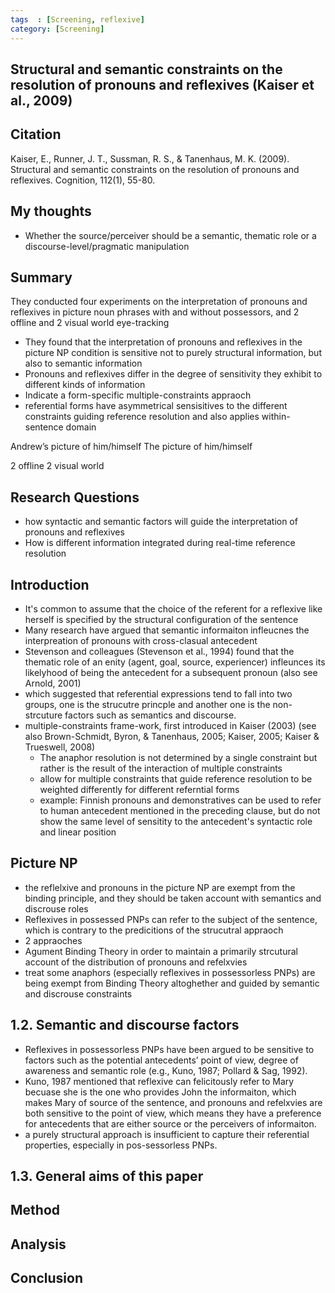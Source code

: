 ```yaml
---
tags  : [Screening, reflexive]
category: [Screening]
---
```

## Structural and semantic constraints on the resolution of pronouns and reflexives (Kaiser et al., 2009)

## Citation 
Kaiser, E., Runner, J. T., Sussman, R. S., & Tanenhaus, M. K. (2009). Structural and semantic constraints on the resolution of pronouns and reflexives. Cognition, 112(1), 55-80.

## My thoughts
- Whether the source/perceiver should be a semantic, thematic role or a discourse-level/pragmatic manipulation
  
## Summary 

They conducted four experiments on the interpretation of pronouns and reflexives in picture noun phrases with and without possessors, and 2 offline and 2 visual world eye-tracking 

- They found that the interpretation of pronouns and reflexives in the picture NP condition is sensitive not to purely structural information, but also to semantic information
- Pronouns and reflexives differ in the degree of sensitivity they exhibit to different kinds of information
- Indicate a form-specific multiple-constraints appraoch
- referential forms have asymmetrical sensisitives to the different constraints guiding reference resolution and also applies within-sentence domain 

Andrew’s picture of him/himself
The picture of him/himself

2 offline
2 visual world

## Research Questions
- how syntactic and semantic factors will guide the interpretation of pronouns and reflexives
- How is different information integrated during real-time reference resolution 

## Introduction 
- It's common to assume that the choice of the referent for a reflexive like herself is specified by the structural configuration of the sentence
- Many research have argued that semantic informaiton infleucnes the interpreation of pronouns with cross-clasual antecedent
- Stevenson and colleagues (Stevenson et al., 1994) found that the thematic role of an enity (agent, goal, source, experiencer) infleunces its likelyhood of being the antecedent for a subsequent pronoun (also see Arnold, 2001)
- which suggested that referential expressions tend to fall into two groups, one is the strucutre princple and another one is the non-strcuture factors such as semantics and discourse.
- multiple-constraints frame-work, first introduced in Kaiser (2003) (see also Brown-Schmidt, Byron, & Tanenhaus, 2005; Kaiser, 2005; Kaiser & Trueswell, 2008)
  - The anaphor resolution is not determined by a single constraint but rather is the result of the interaction of multiple constraints
  - allow for multiple constraints that guide reference resolution to be weighted differently for different referntial forms
  - example: Finnish pronouns and demonstratives can be used to refer to human antecedent mentioned in the preceding clause, but do not show the same level of sensitity to the antecedent's syntactic role and linear position
 
## Picture NP
- the reflelxive and pronouns in the picture NP are exempt from the binding principle, and they should be taken account with semantics and discrouse roles
- Reflexives in possessed PNPs can refer to the subject of the sentence, which is contrary to the predicitions of the strucutral appraoch
- 2 appraoches
 - Agument Binding Theory in order to maintain a primarily strcutural account of the distribution of pronouns and refelxvies
 - treat some anaphors (especially reflexives in possessorless PNPs) are being exempt from Binding Theory altoghether and guided by semantic and discrouse constraints

## 1.2. Semantic and discourse factors
- Reflexives in possessorless PNPs have been argued to be sensitive to factors such as the potential antecedents’ point of view, degree of awareness and semantic role (e.g., Kuno, 1987; Pollard & Sag, 1992).
- Kuno, 1987 mentioned that reflexive can felicitously refer to Mary becuase she is the one who provides John the informaiton, which makes Mary of source of the sentence, and pronouns and refelxvies are both sensitive to the point of view, which means they have a preference for antecedents that are either source or the perceivers of informaiton.
- a purely structural approach is insufficient to capture their referential properties, especially in pos-sessorless PNPs.

## 1.3. General aims of this paper

## Method 

## Analysis 

## Conclusion 




